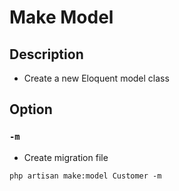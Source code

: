 # Make Model

## Description

- Create a new Eloquent model class

## Option

### `-m`

- Create migration file

```shell
php artisan make:model Customer -m
```
